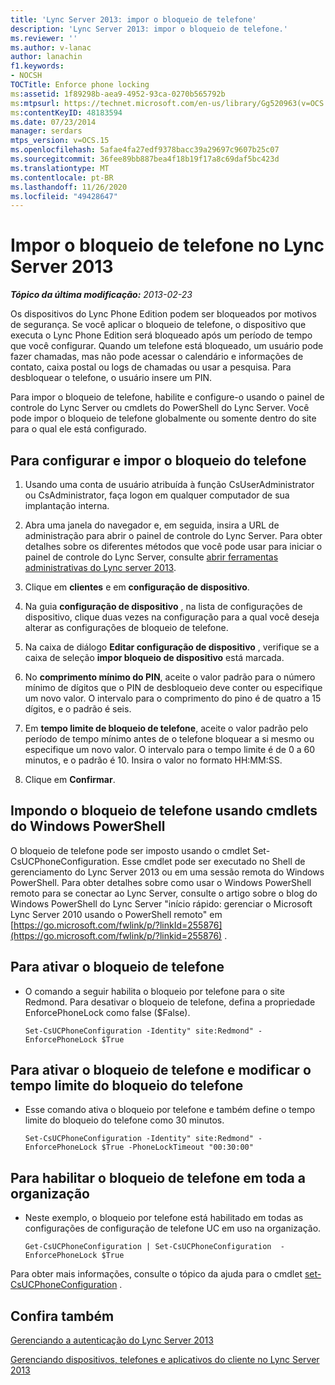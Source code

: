 ```yaml
---
title: 'Lync Server 2013: impor o bloqueio de telefone'
description: 'Lync Server 2013: impor o bloqueio de telefone.'
ms.reviewer: ''
ms.author: v-lanac
author: lanachin
f1.keywords:
- NOCSH
TOCTitle: Enforce phone locking
ms:assetid: 1f89298b-aea9-4952-93ca-0270b565792b
ms:mtpsurl: https://technet.microsoft.com/en-us/library/Gg520963(v=OCS.15)
ms:contentKeyID: 48183594
ms.date: 07/23/2014
manager: serdars
mtps_version: v=OCS.15
ms.openlocfilehash: 5afae4fa27edf9378bacc39a29697c9607b25c07
ms.sourcegitcommit: 36fee89bb887bea4f18b19f17a8c69daf5bc423d
ms.translationtype: MT
ms.contentlocale: pt-BR
ms.lasthandoff: 11/26/2020
ms.locfileid: "49428647"
---
```

# <a name="enforce-phone-locking-in-lync-server-2013"></a>Impor o bloqueio de telefone no Lync Server 2013

<div data-xmlns="http://www.w3.org/1999/xhtml">

<div class="topic" data-xmlns="http://www.w3.org/1999/xhtml" data-msxsl="urn:schemas-microsoft-com:xslt" data-cs="https://msdn.microsoft.com/">

<div data-asp="https://msdn2.microsoft.com/asp">



</div>

<div id="mainSection">

<div id="mainBody">

<span> </span>

_**Tópico da última modificação:** 2013-02-23_

Os dispositivos do Lync Phone Edition podem ser bloqueados por motivos de segurança. Se você aplicar o bloqueio de telefone, o dispositivo que executa o Lync Phone Edition será bloqueado após um período de tempo que você configurar. Quando um telefone está bloqueado, um usuário pode fazer chamadas, mas não pode acessar o calendário e informações de contato, caixa postal ou logs de chamadas ou usar a pesquisa. Para desbloquear o telefone, o usuário insere um PIN.

Para impor o bloqueio de telefone, habilite e configure-o usando o painel de controle do Lync Server ou cmdlets do PowerShell do Lync Server. Você pode impor o bloqueio de telefone globalmente ou somente dentro do site para o qual ele está configurado.

<div>

## <a name="to-configure-and-enforce-the-phone-lock"></a>Para configurar e impor o bloqueio do telefone

1.  Usando uma conta de usuário atribuída à função CsUserAdministrator ou CsAdministrator, faça logon em qualquer computador de sua implantação interna.

2.  Abra uma janela do navegador e, em seguida, insira a URL de administração para abrir o painel de controle do Lync Server. Para obter detalhes sobre os diferentes métodos que você pode usar para iniciar o painel de controle do Lync Server, consulte [abrir ferramentas administrativas do Lync server 2013](lync-server-2013-open-lync-server-administrative-tools.md).

3.  Clique em **clientes** e em **configuração de dispositivo**.

4.  Na guia **configuração de dispositivo** , na lista de configurações de dispositivo, clique duas vezes na configuração para a qual você deseja alterar as configurações de bloqueio de telefone.

5.  Na caixa de diálogo **Editar configuração de dispositivo** , verifique se a caixa de seleção **impor bloqueio de dispositivo** está marcada.

6.  No **comprimento mínimo do PIN**, aceite o valor padrão para o número mínimo de dígitos que o PIN de desbloqueio deve conter ou especifique um novo valor. O intervalo para o comprimento do pino é de quatro a 15 dígitos, e o padrão é seis.

7.  Em **tempo limite de bloqueio de telefone**, aceite o valor padrão pelo período de tempo mínimo antes de o telefone bloquear a si mesmo ou especifique um novo valor. O intervalo para o tempo limite é de 0 a 60 minutos, e o padrão é 10. Insira o valor no formato HH:MM:SS.

8.  Clique em **Confirmar**.

</div>

<div>

## <a name="enforcing-phone-locking-by-using-windows-powershell-cmdlets"></a>Impondo o bloqueio de telefone usando cmdlets do Windows PowerShell

O bloqueio de telefone pode ser imposto usando o cmdlet Set-CsUCPhoneConfiguration. Esse cmdlet pode ser executado no Shell de gerenciamento do Lync Server 2013 ou em uma sessão remota do Windows PowerShell. Para obter detalhes sobre como usar o Windows PowerShell remoto para se conectar ao Lync Server, consulte o artigo sobre o blog do Windows PowerShell do Lync Server "início rápido: gerenciar o Microsoft Lync Server 2010 usando o PowerShell remoto" em [https://go.microsoft.com/fwlink/p/?linkId=255876](https://go.microsoft.com/fwlink/p/?linkid=255876) .

<div>

## <a name="to-enable-phone-locking"></a>Para ativar o bloqueio de telefone

  - O comando a seguir habilita o bloqueio por telefone para o site Redmond. Para desativar o bloqueio de telefone, defina a propriedade EnforcePhoneLock como false ($False).
    
        Set-CsUCPhoneConfiguration -Identity" site:Redmond" -EnforcePhoneLock $True

</div>

<div>

## <a name="to-enable-phone-locking-and-modify-the-phone-lock-timeout"></a>Para ativar o bloqueio de telefone e modificar o tempo limite do bloqueio do telefone

  - Esse comando ativa o bloqueio por telefone e também define o tempo limite do bloqueio do telefone como 30 minutos.
    
        Set-CsUCPhoneConfiguration -Identity" site:Redmond" -EnforcePhoneLock $True -PhoneLockTimeout "00:30:00"

</div>

<div>

## <a name="to-enable-phone-locking-throughout-the-organization"></a>Para habilitar o bloqueio de telefone em toda a organização

  - Neste exemplo, o bloqueio por telefone está habilitado em todas as configurações de configuração de telefone UC em uso na organização.
    
        Get-CsUCPhoneConfiguration | Set-CsUCPhoneConfiguration  -EnforcePhoneLock $True

</div>

Para obter mais informações, consulte o tópico da ajuda para o cmdlet [set-CsUCPhoneConfiguration](https://docs.microsoft.com/powershell/module/skype/Set-CsUCPhoneConfiguration) .

</div>

<div>

## <a name="see-also"></a>Confira também


[Gerenciando a autenticação do Lync Server 2013](lync-server-2013-managing-lync-server-authentication.md)  


[Gerenciando dispositivos, telefones e aplicativos do cliente no Lync Server 2013](lync-server-2013-managing-devices-phones-and-client-applications.md)  
  

</div>

</div>

<span> </span>

</div>

</div>

</div>

